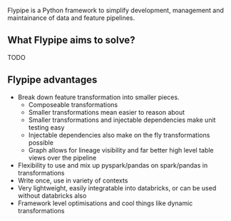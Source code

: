 Flypipe is a Python framework to simplify development, management and maintainance of data and feature pipelines.

## What Flypipe aims to solve?

TODO


## Flypipe advantages

* Break down feature transformation into smaller pieces.
	- Composeable transformations
	- Smaller transformations mean easier to reason about
	- Smaller transformations and injectable dependencies make unit testing easy
	- Injectable dependencies also make on the fly transformations possible
	- Graph allows for lineage visibility and far better high level table views over the pipeline
* Flexibility to use and mix up pyspark/pandas on spark/pandas in transformations
* Write once, use in variety of contexts
* Very lightweight, easily integratable into databricks, or can be used without databricks also
* Framework level optimisations and cool things like dynamic transformations